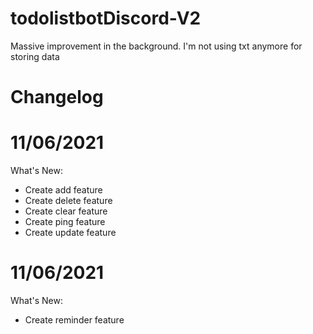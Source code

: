 # todolistbotDiscord-V2
Massive improvement in the background. I'm not using txt anymore for storing data

Changelog
=
11/06/2021
===
What's New:
- Create add feature
- Create delete feature
- Create clear feature
- Create ping feature
- Create update feature

11/06/2021
===
What's New:
- Create reminder feature
